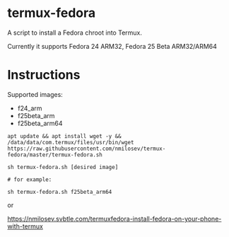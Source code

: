 # termux-fedora
A script to install a Fedora chroot into Termux.

Currently it supports Fedora 24 ARM32, Fedora 25 Beta ARM32/ARM64

# Instructions

Supported images:

- f24_arm
- f25beta_arm
- f25beta_arm64


```
apt update && apt install wget -y && /data/data/com.termux/files/usr/bin/wget https://raw.githubusercontent.com/nmilosev/termux-fedora/master/termux-fedora.sh

sh termux-fedora.sh [desired image]

# for example:

sh termux-fedora.sh f25beta_arm64

```

or

https://nmilosev.svbtle.com/termuxfedora-install-fedora-on-your-phone-with-termux
